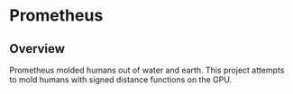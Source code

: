 # Prometheus

## Overview

Prometheus molded humans out of water and earth. This project attempts to mold humans with signed distance functions on the GPU.